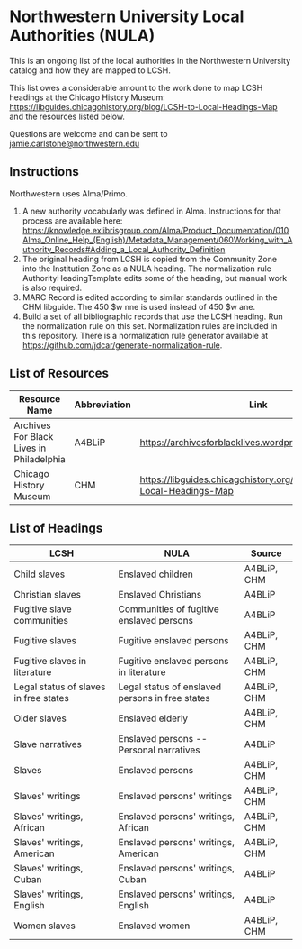 # Northwestern University Local Authorities (NULA)

This is an ongoing list of the local authorities in the Northwestern University catalog and how they are mapped to LCSH.

This list owes a considerable amount to the work done to map LCSH headings at the Chicago History Museum: https://libguides.chicagohistory.org/blog/LCSH-to-Local-Headings-Map and the resources listed below. 

Questions are welcome and can be sent to jamie.carlstone@northwestern.edu

## Instructions
Northwestern uses Alma/Primo. 
1. A new authority vocabularly was defined in Alma. Instructions for that process are available here: https://knowledge.exlibrisgroup.com/Alma/Product_Documentation/010Alma_Online_Help_(English)/Metadata_Management/060Working_with_Authority_Records#Adding_a_Local_Authority_Definition 
2. The original heading from LCSH is copied from the Community Zone into the Institution Zone as a NULA heading. The normalization rule AuthorityHeadingTemplate edits some of the heading, but manual work is also required.
3. MARC Record is edited according to similar standards outlined in the CHM libguide. The 450 $w nne is used instead of 450 $w ane.
4. Build a set of all bibliographic records that use the LCSH heading. Run the normalization rule on this set. Normalization rules are included in this repository. There is a normalization rule generator available at https://github.com/jdcar/generate-normalization-rule. 
 
## List of Resources
| Resource Name | Abbreviation | Link |
| ------ | ----- | ------ |
| Archives For Black Lives in Philadelphia | A4BLiP | https://archivesforblacklives.wordpress.com/resources/
| Chicago History Museum | CHM | https://libguides.chicagohistory.org/blog/LCSH-to-Local-Headings-Map

 
## List of Headings
| LCSH | NULA | Source
| ----------- | ----------- | ---------- |
| Child slaves | Enslaved children | A4BLiP, CHM |
| Christian slaves | Enslaved Christians | A4BLiP |
| Fugitive slave communities | Communities of fugitive enslaved persons | A4BLiP |
| Fugitive slaves | Fugitive enslaved persons | A4BLiP, CHM |
| Fugitive slaves in literature | Fugitive enslaved persons in literature | A4BLiP, CHM |
| Legal status of slaves in free states | Legal status of enslaved persons in free states | A4BLiP, CHM |
| Older slaves | Enslaved elderly | A4BLiP, CHM |
| Slave narratives | Enslaved persons -- Personal narratives | A4BLiP |
| Slaves | Enslaved persons | A4BLiP, CHM |
| Slaves' writings | Enslaved persons' writings | A4BLiP, CHM |
| Slaves' writings, African | Enslaved persons' writings, African | A4BLiP, CHM |
| Slaves' writings, American | Enslaved persons' writings, American | A4BLiP, CHM |
| Slaves' writings, Cuban | Enslaved persons' writings, Cuban | A4BLiP |
| Slaves' writings, English | Enslaved persons' writings, English | A4BLiP |
| Women slaves | Enslaved women | A4BLiP, CHM |